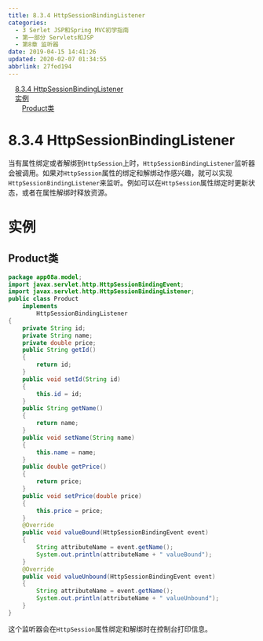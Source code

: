 ```yaml
---
title: 8.3.4 HttpSessionBindingListener
categories: 
  - 3 Serlet JSP和Spring MVC初学指南
  - 第一部分 Servlets和JSP
  - 第8章 监听器
date: 2019-04-15 14:41:26
updated: 2020-02-07 01:34:55
abbrlink: 27fed194
---
```

<div id='my_toc'><a href="/JavaReadingNotes/27fed194/#8-3-4-HttpSessionBindingListener" class="header_1">8.3.4 HttpSessionBindingListener</a>&nbsp;<br><a href="/JavaReadingNotes/27fed194/#实例" class="header_1">实例</a>&nbsp;<br><a href="/JavaReadingNotes/27fed194/#Product类" class="header_2">Product类</a>&nbsp;<br></div>
<style>.header_1{margin-left: 1em;}.header_2{margin-left: 2em;}.header_3{margin-left: 3em;}.header_4{margin-left: 4em;}.header_5{margin-left: 5em;}.header_6{margin-left: 6em;}</style>
<!--more-->
<script>if (navigator.platform.search('arm')==-1){document.getElementById('my_toc').style.display = 'none';}var e,p = document.getElementsByTagName('p');while (p.length>0) {e = p[0];e.parentElement.removeChild(e);}</script>

<!--end-->
# 8.3.4 HttpSessionBindingListener #
当有属性绑定或者解绑到`HttpSession`上时，`HttpSessionBindingListener`监听器会被调用。如果对`HttpSession`属性的绑定和解绑动作感兴趣，就可以实现`HttpSessionBindingListener`来监听。例如可以在`HttpSession`属性绑定时更新状态，或者在属性解绑时释放资源。
# 实例 #
## Product类 ##
```java
package app08a.model;
import javax.servlet.http.HttpSessionBindingEvent;
import javax.servlet.http.HttpSessionBindingListener;
public class Product
    implements
        HttpSessionBindingListener
{
    private String id;
    private String name;
    private double price;
    public String getId()
    {
        return id;
    }
    public void setId(String id)
    {
        this.id = id;
    }
    public String getName()
    {
        return name;
    }
    public void setName(String name)
    {
        this.name = name;
    }
    public double getPrice()
    {
        return price;
    }
    public void setPrice(double price)
    {
        this.price = price;
    }
    @Override
    public void valueBound(HttpSessionBindingEvent event)
    {
        String attributeName = event.getName();
        System.out.println(attributeName + " valueBound");
    }
    @Override
    public void valueUnbound(HttpSessionBindingEvent event)
    {
        String attributeName = event.getName();
        System.out.println(attributeName + " valueUnbound");
    }
}
```
这个监听器会在`HttpSession`属性绑定和解绑时在控制台打印信息。

